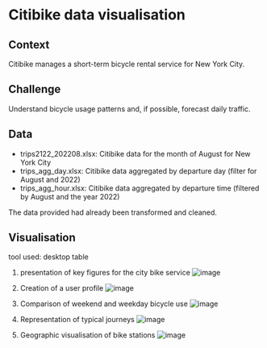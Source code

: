 # Citibike data visualisation

## Context 
Citibike manages a short-term bicycle rental service for New York City.

## Challenge
Understand bicycle usage patterns and, if possible, forecast daily traffic.

## Data
- trips2122_202208.xlsx: Citibike data for the month of August for New York City
- trips_agg_day.xlsx: Citibike data aggregated by departure day (filter for August and 2022)
- trips_agg_hour.xlsx: Citibike data aggregated by departure time (filtered by August and the year 2022)

The data provided had already been transformed and cleaned.

## Visualisation
tool used: desktop table

1. presentation of key figures for the city bike service
![image](https://github.com/Benzer974/Citibike_data_visualisation/assets/114593265/ace71934-b0e0-4031-9cac-f5d005f6045c)

2. Creation of a user profile 
![image](https://github.com/Benzer974/Citibike_data_visualisation/assets/114593265/14e76a15-247d-40ab-881c-891f24c97256)

3. Comparison of weekend and weekday bicycle use
![image](https://github.com/Benzer974/Citibike_data_visualisation/assets/114593265/77c1bb61-3fc7-48be-b464-9c22739eef50)

4. Representation of typical journeys
![image](https://github.com/Benzer974/Citibike_data_visualisation/assets/114593265/40cfb687-7abf-4390-b295-90f2e6999110)

5. Geographic visualisation of bike stations
![image](https://github.com/Benzer974/Citibike_data_visualisation/assets/114593265/6626a5a9-c325-4f01-8aeb-d2349fe595e4)

